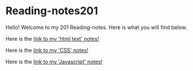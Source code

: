 # Reading-notes201
Hello! Welcome to my 201 Reading-notes. Here is what you will find below.

Here is the [link to my 'html text' notes!](/Reading-nots201/HTML) 

Here is the [link to my 'CSS' notes!](/Reading-nots201/CSS)

Here is the [link to my 'Javascript' notes!](/Reading-nots201/Javascript)